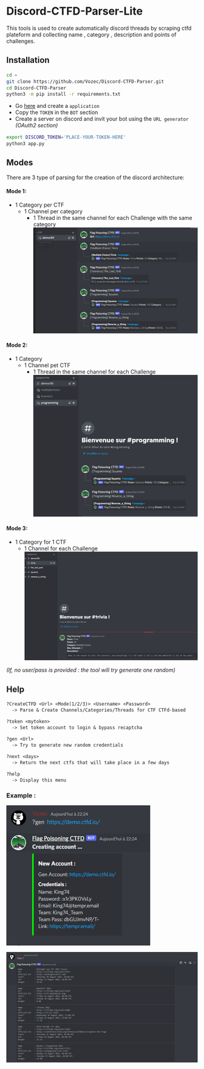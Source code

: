 # Discord-CTFD-Parser-Lite
This tools is used to create automatically discord threads by scraping ctfd plateform and collecting name , category , description and points of challenges.


## Installation
```bash
cd ~
git clone https://github.com/Vozec/Discord-CTFD-Parser.git
cd Discord-CTFD-Parser
python3 -m pip install -r requirements.txt
```
- Go [here](https://discord.com/developers/applications) and create a ``application``
- Copy the ``TOKEN`` in the ``BOT`` section
- Create a server on discord and invit your bot using the ``URL generator`` *(OAuth2 section)*
```bash
export DISCORD_TOKEN='PLACE-YOUR-TOKEN-HERE'
python3 app.py
```
## Modes
There are 3 type of parsing for the creation of the discord architecture:

#### Mode 1:
- 1 Category per CTF
  - 1 Channel per category
    - 1 Thread in the same channel for each Challenge with the same category  
![Alt text](./github/1.png)  

#### Mode 2:
- 1 Category
  - 1 Channel pet CTF
    - 1 Thread in the same channel for each Challenge  
![Alt text](./github/2.png)  

#### Mode 3:
- 1 Category for 1 CTF
  - 1 Channel for each Challenge  
![Alt text](./github/3.png)  

*(If, no user/pass is provided : the tool will try generate one random)*

## Help
```
?CreateCTFD <Url> <Mode(1/2/3)> <Username> <Password>
  -> Parse & Create Channels/Categories/Threads for CTF CTFd-based
```
```
?token <mytoken>
  -> Set token account to login & bypass recaptcha
```
```
?gen <Url>
  -> Try to generate new random credentials
```
```
?next <days>
  -> Return the next ctfs that will take place in a few days
```
```
?help
  -> Display this menu
```

### Example : 

![Alt text](./github/4.png)  

![Alt text](./github/5.png)
